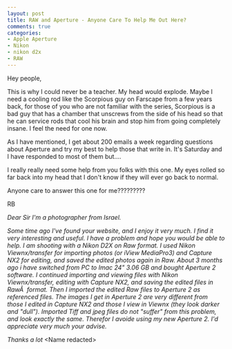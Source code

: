 ```yaml
---
layout: post
title: RAW and Aperture - Anyone Care To Help Me Out Here?
comments: true
categories:
- Apple Aperture
- Nikon
- nikon d2x
- RAW
---
```

Hey people,

This is why I could never be a teacher. My head would explode. Maybe I need a cooling rod like the Scorpious guy on Farscape from a few years back, for those of you who are not familiar with the series, Scorpious is a bad guy that has a chamber that unscrews from the side of his head so that he can service rods that cool his brain and stop him from going completely insane. I feel the need for one now.

As I have mentioned, I get about 200 emails a week regarding questions about Aperture and try my best to help those that write in. It's Saturday and I have responded to most of them but....

I really really need some help from you folks with this one. My eyes rolled so far back into my head that I don't know if they will ever go back to normal.

Anyone care to answer this one for me?????????

RB

<em>Dear Sir
I'm a photographer from Israel.
</em>

<em>
</em>

<em>Some time ago I've found your website, and I enjoy it very much. I find it very interesting and useful.
I have a problem and hope you would be able to help.
I am shooting with a Nikon D2X on Raw format. I used Nikon Viewnx/transfer for importing photos (or iView MediaPro3) and Capture NX2 for editing,
and saved the edited photos again in Raw.
About 3 months ago i have switched from PC to Imac 24" 3.06 GB and bought Aperture 2 software.
I continued importing and viewing files with Nikon Viewnx/transfer, editing with Capture NX2, and saving the edited files in RawÂ  format.
Then I imported the edited Raw files to Aperture 2 as referenced files.
The images I get in Aperture 2 are very different from those I edited in Capture NX2 and those I view in Viewnx (they look darker and "dull").
Imported Tiff and jpeg files do not "suffer" from this problem, and look exactly the same.
Therefor I avoide using my new Aperture 2.
I'd appreciate very much your advise.</em>

<em>Thanks a lot
</em>&lt;Name redacted&gt;